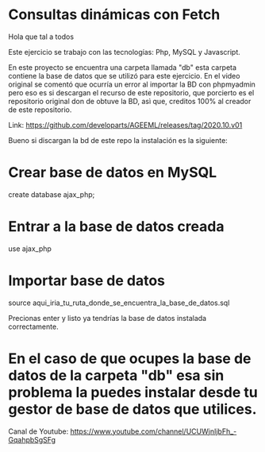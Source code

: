 # Consultas dinámicas con Fetch
Hola que tal a todos

Este ejercicio se trabajo con las tecnologías: Php, MySQL y Javascript.

En este proyecto se encuentra una carpeta llamada "db" esta carpeta contiene la base de datos que se utilizó para este ejercicio. En el video original se comentó que ocurría un error al importar la BD con phpmyadmin pero eso es si descargan el recurso de este repositorio, que porcierto es el repositorio original don de obtuve la BD, asì que, creditos 100% al creador de este repositorio.

Link: https://github.com/developarts/AGEEML/releases/tag/2020.10.v01

Bueno si discargan la bd de este repo la instalación es la siguiente:

# Crear base de datos en MySQL
create database ajax_php;

# Entrar a la base de datos creada
use ajax_php

# Importar base de datos
source aqui_iria_tu_ruta_donde_se_encuentra_la_base_de_datos.sql

Precionas enter y listo ya tendrías la base de datos instalada correctamente.

# En el caso de que ocupes la base de datos de la carpeta "db" esa sin problema la puedes instalar desde tu gestor de base de datos que utilices.


Canal de Youtube: https://www.youtube.com/channel/UCUWjnIjbFh_-GqahpbSgSFg